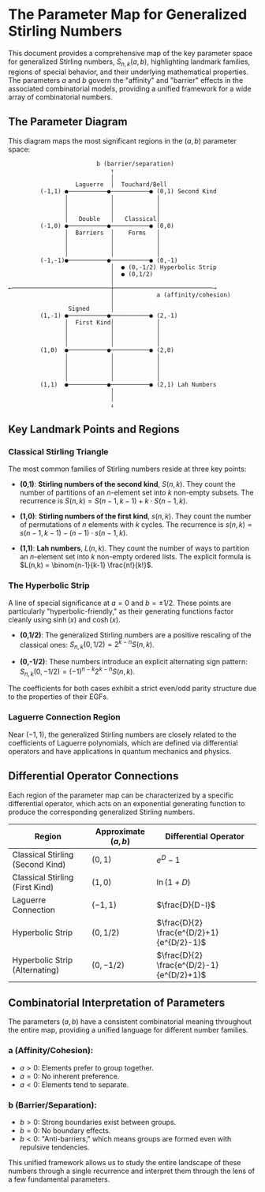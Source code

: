 # The Parameter Map for Generalized Stirling Numbers

This document provides a comprehensive map of the key parameter space for generalized Stirling numbers, $S_{n,k}(a,b)$, highlighting landmark families, regions of special behavior, and their underlying mathematical properties. The parameters $a$ and $b$ govern the "affinity" and "barrier" effects in the associated combinatorial models, providing a unified framework for a wide array of combinatorial numbers.

## The Parameter Diagram

This diagram maps the most significant regions in the $(a,b)$ parameter space:

```
                         b (barrier/separation)
                             ↑
                             │
                   Laguerre  │  Touchard/Bell
         (-1,1) ●───────────●───────────● (0,1) Second Kind
                │            │            │
                │            │            │
                │            │            │
                │   Double   │   Classical│
         (-1,0) ●───────────●───────────● (0,0)
                │  Barriers  │    Forms   │
                │            │            │
                │            │            │
                │            │            │
         (-1,-1)●───────────●───────────● (0,-1)
                             │  ● (0,-1/2) Hyperbolic Strip
                             │  ● (0,1/2)
                             │
←────────────────────────────┼────────────────────────────→
                             │            a (affinity/cohesion)
                             │
                 Signed      │
         (1,-1) ●───────────●───────────● (2,-1)
                │  First Kind│            │
                │            │            │
                │            │            │
                │            │            │
         (1,0)  ●───────────●───────────● (2,0)
                │            │            │
                │            │            │
                │            │            │
                │            │            │
         (1,1)  ●───────────●───────────● (2,1) Lah Numbers
                             │
                             │
                             ↓
```

## Key Landmark Points and Regions

### Classical Stirling Triangle
The most common families of Stirling numbers reside at three key points:

- **(0,1)**: **Stirling numbers of the second kind**, $S(n,k)$. They count the number of partitions of an $n$-element set into $k$ non-empty subsets. The recurrence is $S(n,k) = S(n-1,k-1) + k \cdot S(n-1,k)$.

- **(1,0)**: **Stirling numbers of the first kind**, $s(n,k)$. They count the number of permutations of $n$ elements with $k$ cycles. The recurrence is $s(n,k) = s(n-1,k-1) - (n-1) \cdot s(n-1,k)$.

- **(1,1)**: **Lah numbers**, $L(n,k)$. They count the number of ways to partition an $n$-element set into $k$ non-empty ordered lists. The explicit formula is $L(n,k) = \binom{n-1}{k-1} \frac{n!}{k!}$.

### The Hyperbolic Strip
A line of special significance at $a=0$ and $b=\pm 1/2$. These points are particularly "hyperbolic-friendly," as their generating functions factor cleanly using $\sinh(x)$ and $\cosh(x)$.

- **(0,1/2)**: The generalized Stirling numbers are a positive rescaling of the classical ones: $S_{n,k}(0,1/2) = 2^{k-n}S(n,k)$.

- **(0,-1/2)**: These numbers introduce an explicit alternating sign pattern: $S_{n,k}(0,-1/2) = (-1)^{n-k}2^{k-n}S(n,k)$.

The coefficients for both cases exhibit a strict even/odd parity structure due to the properties of their EGFs.

### Laguerre Connection Region
Near $(-1,1)$, the generalized Stirling numbers are closely related to the coefficients of Laguerre polynomials, which are defined via differential operators and have applications in quantum mechanics and physics.

## Differential Operator Connections

Each region of the parameter map can be characterized by a specific differential operator, which acts on an exponential generating function to produce the corresponding generalized Stirling numbers.

| Region | Approximate $(a,b)$ | Differential Operator |
|--------|---------------------|----------------------|
| Classical Stirling (Second Kind) | $(0,1)$ | $e^D - 1$ |
| Classical Stirling (First Kind) | $(1,0)$ | $\ln(1+D)$ |
| Laguerre Connection | $(-1,1)$ | $\frac{D}{D-I}$ |
| Hyperbolic Strip | $(0,1/2)$ | $\frac{D}{2} \frac{e^{D/2}+1}{e^{D/2}-1}$ |
| Hyperbolic Strip (Alternating) | $(0,-1/2)$ | $\frac{D}{2} \frac{e^{D/2}-1}{e^{D/2}+1}$ |

## Combinatorial Interpretation of Parameters

The parameters $(a,b)$ have a consistent combinatorial meaning throughout the entire map, providing a unified language for different number families.

### a (Affinity/Cohesion):
- $a > 0$: Elements prefer to group together.
- $a = 0$: No inherent preference.
- $a < 0$: Elements tend to separate.

### b (Barrier/Separation):
- $b > 0$: Strong boundaries exist between groups.
- $b = 0$: No boundary effects.
- $b < 0$: "Anti-barriers," which means groups are formed even with repulsive tendencies.

This unified framework allows us to study the entire landscape of these numbers through a single recurrence and interpret them through the lens of a few fundamental parameters.